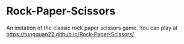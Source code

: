 # Rock-Paper-Scissors
An imitation of the classic rock paper scissors game.
You can play at https://tungquan22.github.io/Rock-Paper-Scissors/
